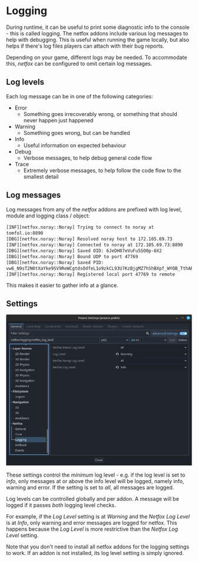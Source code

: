 # Logging

During runtime, it can be useful to print some diagnostic info to the console -
this is called logging. The netfox addons include various log messages to help
with debugging. This is useful when running the game locally, but also helps if
there's log files players can attach with their bug reports.

Depending on your game, different logs may be needed. To accommodate this,
*netfox* can be configured to omit certain log messages.

## Log levels

Each log message can be in one of the following categories:

* Error
    * Something goes irrecoverably wrong, or something that should never happen
      just happened
* Warning
    * Something goes wrong, but can be handled
* Info
    * Useful information on expected behaviour
* Debug
    * Verbose messages, to help debug general code flow
* Trace
    * Extremely verbose messages, to help follow the code flow to the smallest detail

## Log messages

Log messages from any of the *netfox* addons are prefixed with log level, module and logging class / object:

```
[INF][netfox.noray::Noray] Trying to connect to noray at tomfol.io:8890
[DBG][netfox.noray::Noray] Resolved noray host to 172.105.69.73
[INF][netfox.noray::Noray] Connected to noray at 172.105.69.73:8890
[DBG][netfox.noray::Noray] Saved OID: 6JeDH07eVuFu5SO0p-6X2
[DBG][netfox.noray::Noray] Bound UDP to port 47769
[DBG][netfox.noray::Noray] Saved PID: vw6_N9sT2N0tXaYke9SV9ReWCgtdsOdfeL1o9zkCL93U7KzBjgMZ7hShBXpf_WYOB_TthARt4GfzH1iLxXR7iR3WCebzx9Sf108e8wUoqwTJqm9bIdVxyYoQUBFT9h2M
[INF][netfox.noray::Noray] Registered local port 47769 to remote
```

This makes it easier to gather info at a glance.

## Settings

![Logging settings](../assets/logging-settings.png)

These settings control the *minimum* log level - e.g. if the log level is set
to *info*, only messages at or above the info level will be logged, namely
info, warning and error. If the setting is set to *all*, all messages are
logged.

Log levels can be controlled globally and per addon. A message will be logged
if it passes *both* logging level checks.

For example, if the *Log Level* setting is at *Warning* and the *Netfox Log
Level* is at *Info*, only warning and error messages are logged for netfox.
This happens because the *Log Level* is more restrictive than the *Netfox Log
Level* setting.

Note that you don't need to install all netfox addons for the logging settings
to work. If an addon is not installed, its log level setting is simply ignored.
